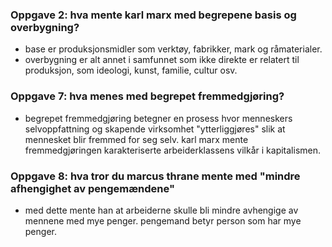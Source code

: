 ### Oppgave 2: hva mente karl marx med begrepene basis og overbygning?
- base er produksjonsmidler som verktøy, fabrikker, mark og råmaterialer.
- overbygning er alt annet i samfunnet som ikke direkte er relatert til produksjon, som ideologi, kunst, familie, cultur osv.

### Oppgave 7: hva menes med begrepet fremmedgjøring?
- begrepet fremmedgjøring betegner en prosess hvor menneskers selvoppfattning og skapende virksomhet "ytterliggjøres" slik at
    mennesket blir fremmed for seg selv. karl marx mente fremmedgjøringen karakteriserte arbeiderklassens vilkår i kapitalismen.


### Oppgave 8: hva tror du marcus thrane mente med "mindre afhengighet av pengemændene"
- med dette mente han at arbeiderne skulle bli mindre avhengige av mennene med mye penger. pengemand betyr person som har
    mye penger.
